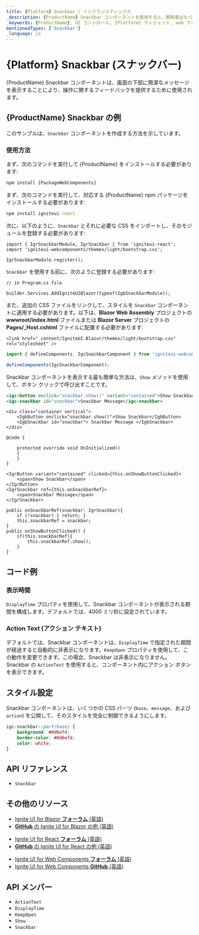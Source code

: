 ```yaml
---
title: {Platform} Snackbar | インフラジスティックス
_description: {ProductName} Snackbar コンポーネントを使用すると、開発者はモバイルおよびデスクトップ アプリケーション内に簡潔な 1 行のメッセージを簡単に統合できます。
_keywords: {ProductName}, UI コントロール, {Platform} ウィジェット, web ウィジェット, UI ウィジェット, {Platform}, ネイティブ {Platform} コンポーネント スイート, ネイティブ {Platform} コントロール, ネイティブ {Platform} コンポーネント ライブラリ, {Platform} Snackbar コンポーネント
mentionedTypes: ['Snackbar']
_language: ja
---
```


# {Platform} Snackbar (スナックバー)

{ProductName} Snackbar コンポーネントは、画面の下部に簡潔なメッセージを表示することにより、操作に関するフィードバックを提供するために使用されます。

## {ProductName} Snackbar の例

このサンプルは、`Snackbar` コンポーネントを作成する方法を示しています。

<code-view style="height: 230px"
           data-demos-base-url="{environment:demosBaseUrl}"
           iframe-src="{environment:demosBaseUrl}/notifications/snackbar-overview" alt="{Platform} Snackbar の例"
           github-src="notifications/snackbar/overview">
</code-view>

<div class="divider--half"></div>

### 使用方法

<!-- WebComponents -->
まず、次のコマンドを実行して {ProductName} をインストールする必要があります:

```cmd
npm install {PackageWebComponents}
```
<!-- end: WebComponents -->

<!-- React -->

まず、次のコマンドを実行して、対応する {ProductName} npm パッケージをインストールする必要があります:

```cmd
npm install igniteui-react
```

次に、以下のように、`Snackbar` とそれに必要な CSS をインポートし、そのモジュールを登録する必要があります:

```tsx
import { IgrSnackbarModule, IgrSnackbar } from 'igniteui-react';
import 'igniteui-webcomponents/themes/light/bootstrap.css';

IgrSnackbarModule.register();
```

<!-- end: React -->

`Snackbar` を使用する前に、次のように登録する必要があります:


```razor
// in Program.cs file

builder.Services.AddIgniteUIBlazor(typeof(IgbSnackbarModule));
```

<!-- Blazor -->

また、追加の CSS ファイルをリンクして、スタイルを `Snackbar` コンポーネントに適用する必要があります。以下は、**Blazor Web Assembly** プロジェクトの **wwwroot/index.html** ファイルまたは **Blazor Server** プロジェクトの **Pages/_Host.cshtml** ファイルに配置する必要があります:

```razor
<link href="_content/IgniteUI.Blazor/themes/light/bootstrap.css" rel="stylesheet" />
```

<!-- end: Blazor -->

```ts
import { defineComponents, IgcSnackbarComponent } from 'igniteui-webcomponents';

defineComponents(IgcSnackbarComponent);
```

Snackbar コンポーネントを表示する最も簡単な方法は、`Show` メソッドを使用して、ボタン クリックで呼び出すことです。

```html
<igc-button onclick="snackbar.show()" variant="contained">Show Snackbar</igc-button>
<igc-snackbar id="snackbar">Snackbar Message</igc-snackbar>
```

```razor
<div class="container vertical">
    <IgbButton onclick="snackbar.show()">Show Snackbar</IgbButton>
    <IgbSnackbar id="snackbar"> Snackbar Message </IgbSnackbar>
</div>

@code {

    protected override void OnInitialized()
    {
    }
}
```

```tsx
<IgrButton variant="contained" clicked={this.onShowButtonClicked}>
    <span>Show Snackbar</span>
</IgrButton>
<IgrSnackbar ref={this.onSnackbarRef}>
    <span>Snackbar Message</span>
</IgrSnackbar>

public onSnackbarRef(snackbar: IgrSnackbar){
    if (!snackbar) { return; }
    this.snackbarRef = snackbar;
}
public onShowButtonClicked() {
    if(this.snackbarRef){
        this.snackbarRef.show();
    }
}
```

## コード例

### 表示時間

`DisplayTime` プロパティを使用して、Snackbar コンポーネントが表示される期間を構成します。デフォルトでは、4000 ミリ秒に設定されています。

<code-view style="height: 230px"
           data-demos-base-url="{environment:dvDemosBaseUrl}"
           iframe-src="{environment:dvDemosBaseUrl}/notifications/snackbar-display-time"
           alt="{Platform} Snackbar 表示時間の例"
           github-src="notifications/snackbar/display-time">
</code-view>

### Action Text (アクション テキスト)

デフォルトでは、Snackbar コンポーネントは、`DisplayTime` で指定された期間が経過すると自動的に非表示になります。`KeepOpen` プロパティを使用して、この動作を変更できます。この場合、Snackbar は非表示になりません。Snackbar の `ActionText` を使用すると、コンポーネント内にアクション ボタンを表示できます。

<code-view style="height: 230px"
           data-demos-base-url="{environment:dvDemosBaseUrl}"
           iframe-src="{environment:dvDemosBaseUrl}/notifications/snackbar-action-text"
           alt="{Platform} Sanckbar アクション テキストの例"
           github-src="notifications/snackbar/action-text">
</code-view>

## スタイル設定

Snackbar コンポーネントは、いくつかの CSS パーツ (`base`、`message`、および `action`) を公開して、そのスタイルを完全に制御できるようにします。

```css
igc-snackbar::part(base) {
    background: #0d6efd;
    border-color: #0d6efd;
    color: white;
}
```

<code-view style="height: 230px"
           data-demos-base-url="{environment:dvDemosBaseUrl}"
           iframe-src="{environment:dvDemosBaseUrl}/notifications/snackbar-styling"
           alt="{Platform} Sanckbar スタイル設定の例"
           github-src="notifications/snackbar/styling">
</code-view>

## API リファレンス

* `Snackbar`

<div class="divider--half"></div>

## その他のリソース

<!-- Blazor -->

* [Ignite UI for Blazor **フォーラム** (英語)](https://www.infragistics.com/community/forums/f/ignite-ui-for-blazor)
* [**GitHub** の Ignite UI for Blazor の例 (英語)](https://github.com/IgniteUI/igniteui-blazor-examples)

<!-- end: Blazor -->

<!-- React -->

* [Ignite UI for React **フォーラム** (英語)](https://www.infragistics.com/community/forums/f/ignite-ui-for-react)
* [**GitHub** の Ignite UI for React の例 (英語)](https://github.com/IgniteUI/igniteui-react-examples)

<!-- end: React -->

<!-- WebComponents -->

* [Ignite UI for Web Components **フォーラム** (英語)](https://www.infragistics.com/community/forums/f/ignite-ui-for-web-components)
* [Ignite UI for Web Components **GitHub** (英語)](https://github.com/IgniteUI/igniteui-webcomponents)

<!-- end: WebComponents -->

## API メンバー

 - `ActionText`
 - `DisplayTime`
 - `KeepOpen`
 - `Show`
 - `Snackbar`